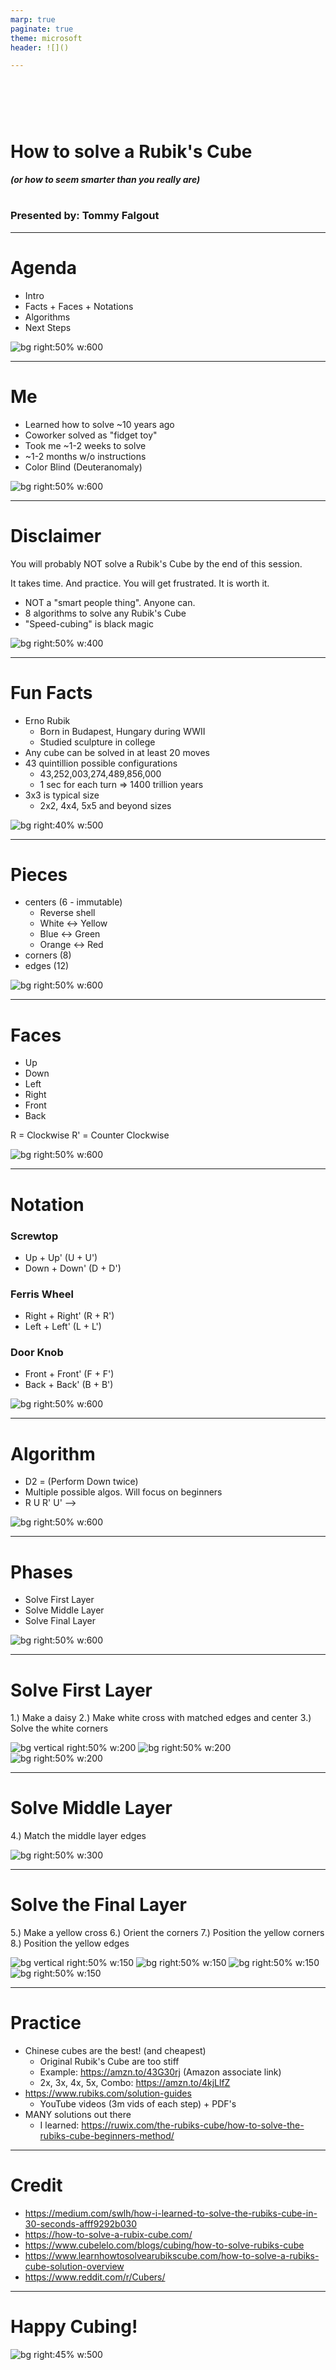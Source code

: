 ```yaml
---
marp: true
paginate: true
theme: microsoft
header: ![]()

---
```

<!--
_class: intro-blue
_header: ![]()
-->

# &nbsp;
# How to solve a Rubik's Cube
##### (or how to seem smarter than you really are)
#
#
### Presented by: Tommy Falgout 

---

# Agenda

- Intro
- Facts + Faces + Notations
- Algorithms
- Next Steps

![bg right:50% w:600](img/4x4.png)

<!--
_footer: Credit https://ruwix.com/the-rubiks-cube/rubiks-cube-memes/
-->

---

# Me

- Learned how to solve ~10 years ago
- Coworker solved as "fidget toy"
- Took me ~1-2 weeks to solve
- ~1-2 months w/o instructions
- Color Blind (Deuteranomaly)

![bg right:50% w:600](img/rubiks-cube.jpg)

---

# Disclaimer

You will probably NOT solve a Rubik's Cube by the end of this session.

It takes time. And practice.  You will get frustrated. It is worth it.

- NOT a "smart people thing".  Anyone can.
- 8 algorithms to solve any Rubik's Cube
- "Speed-cubing" is black magic

![bg right:50% w:400](img/look-back-photo.jpg)

<!--
_footer: Credit https://ruwix.com/the-rubiks-cube/rubiks-cube-memes/rubiks-cube-memes-page-3/
-->

---

# Fun Facts

- Erno Rubik 
  - Born in Budapest, Hungary during WWII
  - Studied sculpture in college
- Any cube can be solved in at least 20 moves
- 43 quintillion possible configurations
  - 43,252,003,274,489,856,000
  - 1 sec for each turn => 1400 trillion years
- 3x3 is typical size
  - 2x2, 4x4, 5x5 and beyond sizes

![bg right:40% w:500](img/erno-rubik.jpeg)

<!--
_footer: Credit https://www.theguardian.com/books/2020/sep/13/erno-rubik-the-cube-gives-me-hope-people-can-solve-their-problems-and-survive
-->

---

# Pieces

- centers (6 - immutable)
  - Reverse shell
  - White <-> Yellow
  - Blue <-> Green
  - Orange <-> Red
- corners (8)
- edges (12)

![bg right:50% w:600](img/pieces.webp)

---

# Faces

- Up
- Down
- Left
- Right
- Front
- Back

R = Clockwise
R' = Counter Clockwise

![bg right:50% w:600](img/faces.png)

<!--
_footer: Credit https://mzrg.com/rubik/mech.shtml
-->

---

# Notation 

### Screwtop
- Up + Up' (U + U')
- Down + Down' (D + D')

### Ferris Wheel

- Right + Right' (R + R')
- Left + Left' (L + L')

### Door Knob
- Front + Front' (F + F')
- Back + Back' (B + B')

![bg right:50% w:600](img/notations.webp)

---

# Algorithm

- D2 = (Perform Down twice)
- Multiple possible algos.  Will focus on beginners
- R U R' U'  -->

![bg right:50% w:600](img/rotate.webp)

<!--
_footer: Credit https://www.cubelelo.com/blogs/cubing/how-to-solve-rubiks-cube
-->
---

# Phases

- Solve First Layer
- Solve Middle Layer
- Solve Final Layer

![bg right:50% w:600](img/solve-phases.jpg)

<!--
_footer: Credit https://www.youtube.com/watch?v=1t1OL2zN0LQ&pp=0gcJCdgAo7VqN5tD
-->

---

# Solve First Layer
1.) Make a daisy
2.) Make white cross with matched edges and center
3.) Solve the white corners

![bg vertical right:50% w:200](img/step1.png)
![bg right:50% w:200](img/step2.png)
![bg right:50% w:200](img/step3.png)

<!--
_footer: Credit https://www.learnhowtosolvearubikscube.com/how-to-solve-a-rubiks-cube-solution-overview
-->


---

# Solve Middle Layer

4.) Match the middle layer edges

![bg right:50% w:300](img/step4.png)

<!--
_footer: Credit https://www.learnhowtosolvearubikscube.com/how-to-solve-a-rubiks-cube-solution-overview
-->

---

# Solve the Final Layer

5.) Make a yellow cross
6.) Orient the corners
7.) Position the yellow corners
8.) Position the yellow edges

![bg vertical right:50% w:150](img/step5.png)
![bg right:50% w:150](img/step6.png)
![bg right:50% w:150](img/step7.png)
![bg right:50% w:150](img/step8.png)


<!--
_footer: Credit https://www.learnhowtosolvearubikscube.com/how-to-solve-a-rubiks-cube-solution-overview
-->

---

# Practice

- Chinese cubes are the best! (and cheapest)
  - Original Rubik's Cube are too stiff
  - Example: https://amzn.to/43G30rj (Amazon associate link)
  - 2x, 3x, 4x, 5x, Combo: https://amzn.to/4kjLlfZ 
- https://www.rubiks.com/solution-guides
  - YouTube videos (3m vids of each step) + PDF's
- MANY solutions out there
  - I learned: https://ruwix.com/the-rubiks-cube/how-to-solve-the-rubiks-cube-beginners-method/

---
# Credit

- https://medium.com/swlh/how-i-learned-to-solve-the-rubiks-cube-in-30-seconds-afff9292b030
- https://how-to-solve-a-rubix-cube.com/
- https://www.cubelelo.com/blogs/cubing/how-to-solve-rubiks-cube
- https://www.learnhowtosolvearubikscube.com/how-to-solve-a-rubiks-cube-solution-overview
- https://www.reddit.com/r/Cubers/

---

<!--
_class: intro-blue
_header: ![]()
-->

#  Happy Cubing!

![bg right:45% w:500](img/existential-cube.jpg)

<!--
_footer: Credit https://mitadmissions.org/blogs/entry/existential-cubes/
-->